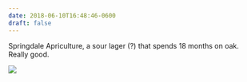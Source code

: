 ```yaml
---
date: 2018-06-10T16:48:46-0600
draft: false
---
```


Springdale Apriculture, a sour lager (?) that spends 18 months on oak. Really good.

![](/images/2018/5159f7c864.jpg)

